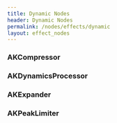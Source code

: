 ```yaml
---
title: Dynamic Nodes
header: Dynamic Nodes
permalink: /nodes/effects/dynamic
layout: effect_nodes
---
```

### AKCompressor
### AKDynamicsProcessor
### AKExpander
### AKPeakLimiter